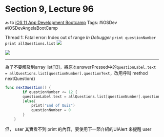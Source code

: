 # Section 9, Lecture 96
🔙 to [iOS 11 App Development Bootcamp](bear://x-callback-url/open-note?id=83D58FA4-AF29-4C6F-A882-B2C8BF438CB9-6199-00003565A665E5FC)
Tags: #iOSDev #iOSDevAngelaBootCamp
 
Thread 1: Fatal error: Index out of range
*In Debugger*
`print questionNumber`
`print allQuestions.list`
![](Section%209,%20Lecture%2096/Screen%20Shot%202018-07-05%20at%2010.35.39.png)

![](Section%209,%20Lecture%2096/Screen%20Shot%202018-07-05%20at%2010.38.19.png)

- - - -

為了不要觸及到array list[13]，將原本answerPressed中的`questionLabel.text = allQuestions.list[questionNumber].questionText`，改用呼叫 method nextQuestion() 
```swift
func nextQuestion() {
        if questionNumber <= 12 {
        questionLabel.text = allQuestions.list[questionNumber].questionText
        }else{
            print("End of Quiz")
            questionNumber = 0
        }
    }
```

但， user 其實看不到 print 的內容，要使用下一節介紹的UIAlert 來提醒 user